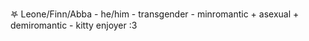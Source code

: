 𖤐 Leone/Finn/Abba -
he/him - transgender -
minromantic + asexual + demiromantic - 
kitty enjoyer :3

<!---
deadlyoperatingsystem/deadlyoperatingsystem is a ✨ special ✨ repository because its `README.md` (this file) appears on your GitHub profile.
You can click the Preview link to take a look at your changes.
--->
